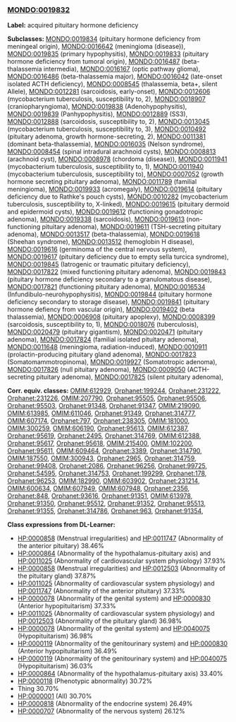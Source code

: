 
### [MONDO:0019832](http://purl.obolibrary.org/obo/MONDO_0019832)
**Label:** acquired pituitary hormone deficiency

**Subclasses:** [MONDO:0019834](http://purl.obolibrary.org/obo/MONDO_0019834) (pituitary hormone deficiency from meningeal origin), [MONDO:0016642](http://purl.obolibrary.org/obo/MONDO_0016642) (meningioma (disease)), [MONDO:0019835](http://purl.obolibrary.org/obo/MONDO_0019835) (primary hypophysitis), [MONDO:0019833](http://purl.obolibrary.org/obo/MONDO_0019833) (pituitary hormone deficiency from tumoral origin), [MONDO:0016487](http://purl.obolibrary.org/obo/MONDO_0016487) (beta-thalassemia intermedia), [MONDO:0016167](http://purl.obolibrary.org/obo/MONDO_0016167) (optic pathway glioma), [MONDO:0016486](http://purl.obolibrary.org/obo/MONDO_0016486) (beta-thalassemia major), [MONDO:0016042](http://purl.obolibrary.org/obo/MONDO_0016042) (late-onset isolated ACTH deficiency), [MONDO:0008545](http://purl.obolibrary.org/obo/MONDO_0008545) (thalassemia, beta+, silent Allele), [MONDO:0012281](http://purl.obolibrary.org/obo/MONDO_0012281) (sarcoidosis, early-onset), [MONDO:0012606](http://purl.obolibrary.org/obo/MONDO_0012606) (mycobacterium tuberculosis, susceptibility to, 2), [MONDO:0018907](http://purl.obolibrary.org/obo/MONDO_0018907) (craniopharyngioma), [MONDO:0019838](http://purl.obolibrary.org/obo/MONDO_0019838) (Adenohypophysitis), [MONDO:0019839](http://purl.obolibrary.org/obo/MONDO_0019839) (Panhypophysitis), [MONDO:0012889](http://purl.obolibrary.org/obo/MONDO_0012889) (SS3), [MONDO:0012888](http://purl.obolibrary.org/obo/MONDO_0012888) (sarcoidosis, susceptibility to, 2), [MONDO:0013045](http://purl.obolibrary.org/obo/MONDO_0013045) (mycobacterium tuberculosis, susceptibility to, 3), [MONDO:0010492](http://purl.obolibrary.org/obo/MONDO_0010492) (pituitary adenoma, growth hormone-secreting, 2), [MONDO:0011381](http://purl.obolibrary.org/obo/MONDO_0011381) (dominant beta-thalassemia), [MONDO:0016035](http://purl.obolibrary.org/obo/MONDO_0016035) (Nelson syndrome), [MONDO:0008454](http://purl.obolibrary.org/obo/MONDO_0008454) (spinal intradural arachnoid cysts), [MONDO:0008813](http://purl.obolibrary.org/obo/MONDO_0008813) (arachnoid cyst), [MONDO:0008978](http://purl.obolibrary.org/obo/MONDO_0008978) (chordoma (disease)), [MONDO:0011941](http://purl.obolibrary.org/obo/MONDO_0011941) (mycobacterium tuberculosis, susceptibility to, 1), [MONDO:0011940](http://purl.obolibrary.org/obo/MONDO_0011940) (mycobacterium tuberculosis, susceptibility to), [MONDO:0007052](http://purl.obolibrary.org/obo/MONDO_0007052) (growth hormone secreting pituitary adenoma), [MONDO:0011789](http://purl.obolibrary.org/obo/MONDO_0011789) (familial meningioma), [MONDO:0019933](http://purl.obolibrary.org/obo/MONDO_0019933) (acromegaly), [MONDO:0019614](http://purl.obolibrary.org/obo/MONDO_0019614) (pituitary deficiency due to Rathke's pouch cysts), [MONDO:0010282](http://purl.obolibrary.org/obo/MONDO_0010282) (mycobacterium tuberculosis, susceptibility to, X-linked), [MONDO:0019615](http://purl.obolibrary.org/obo/MONDO_0019615) (pituitary dermoid and epidermoid cysts), [MONDO:0019612](http://purl.obolibrary.org/obo/MONDO_0019612) (functioning gonadotropic adenoma), [MONDO:0019338](http://purl.obolibrary.org/obo/MONDO_0019338) (sarcoidosis), [MONDO:0019613](http://purl.obolibrary.org/obo/MONDO_0019613) (non-functioning pituitary adenoma), [MONDO:0019611](http://purl.obolibrary.org/obo/MONDO_0019611) (TSH-secreting pituitary adenoma), [MONDO:0013517](http://purl.obolibrary.org/obo/MONDO_0013517) (beta-thalassemia), [MONDO:0019618](http://purl.obolibrary.org/obo/MONDO_0019618) (Sheehan syndrome), [MONDO:0013512](http://purl.obolibrary.org/obo/MONDO_0013512) (hemoglobin H disease), [MONDO:0019616](http://purl.obolibrary.org/obo/MONDO_0019616) (germinoma of the central nervous system), [MONDO:0019617](http://purl.obolibrary.org/obo/MONDO_0019617) (pituitary deficiency due to empty sella turcica syndrome), [MONDO:0019845](http://purl.obolibrary.org/obo/MONDO_0019845) (Iatrogenic or traumatic pituitary deficiency), [MONDO:0017822](http://purl.obolibrary.org/obo/MONDO_0017822) (mixed functioning pituitary adenoma), [MONDO:0019843](http://purl.obolibrary.org/obo/MONDO_0019843) (pituitary hormone deficiency secondary to a granulomatous disease), [MONDO:0017821](http://purl.obolibrary.org/obo/MONDO_0017821) (functioning pituitary adenoma), [MONDO:0016534](http://purl.obolibrary.org/obo/MONDO_0016534) (Infundibulo-neurohypophysitis), [MONDO:0019844](http://purl.obolibrary.org/obo/MONDO_0019844) (pituitary hormone deficiency secondary to storage disease), [MONDO:0019841](http://purl.obolibrary.org/obo/MONDO_0019841) (pituitary hormone defiency from vascular origin), [MONDO:0019402](http://purl.obolibrary.org/obo/MONDO_0019402) (beta thalassemia), [MONDO:0006908](http://purl.obolibrary.org/obo/MONDO_0006908) (pituitary apoplexy), [MONDO:0008399](http://purl.obolibrary.org/obo/MONDO_0008399) (sarcoidosis, susceptibility to, 1), [MONDO:0018076](http://purl.obolibrary.org/obo/MONDO_0018076) (tuberculosis), [MONDO:0020479](http://purl.obolibrary.org/obo/MONDO_0020479) (pituitary gigantism), [MONDO:0020471](http://purl.obolibrary.org/obo/MONDO_0020471) (pituitary adenoma), [MONDO:0017824](http://purl.obolibrary.org/obo/MONDO_0017824) (familial isolated pituitary adenoma), [MONDO:0011648](http://purl.obolibrary.org/obo/MONDO_0011648) (meningioma, radiation-induced), [MONDO:0010911](http://purl.obolibrary.org/obo/MONDO_0010911) (prolactin-producing pituitary gland adenoma), [MONDO:0017823](http://purl.obolibrary.org/obo/MONDO_0017823) (Somatomammotropinoma), [MONDO:0019927](http://purl.obolibrary.org/obo/MONDO_0019927) (Somatotropic adenoma), [MONDO:0017826](http://purl.obolibrary.org/obo/MONDO_0017826) (null pituitary adenoma), [MONDO:0009050](http://purl.obolibrary.org/obo/MONDO_0009050) (ACTH-secreting pituitary adenoma), [MONDO:0017825](http://purl.obolibrary.org/obo/MONDO_0017825) (silent pituitary adenoma), 

**Corr. equiv. classes:** [OMIM:612929](http://purl.obolibrary.org/obo/OMIM_612929), [Orphanet:199244](http://www.orpha.net/ORDO/Orphanet_199244), [Orphanet:231222](http://www.orpha.net/ORDO/Orphanet_231222), [Orphanet:231226](http://www.orpha.net/ORDO/Orphanet_231226), [OMIM:207790](http://purl.obolibrary.org/obo/OMIM_207790), [Orphanet:95505](http://www.orpha.net/ORDO/Orphanet_95505), [Orphanet:95506](http://www.orpha.net/ORDO/Orphanet_95506), [Orphanet:95503](http://www.orpha.net/ORDO/Orphanet_95503), [Orphanet:91348](http://www.orpha.net/ORDO/Orphanet_91348), [Orphanet:91347](http://www.orpha.net/ORDO/Orphanet_91347), [OMIM:219090](http://purl.obolibrary.org/obo/OMIM_219090), [OMIM:613985](http://purl.obolibrary.org/obo/OMIM_613985), [OMIM:611046](http://purl.obolibrary.org/obo/OMIM_611046), [Orphanet:91349](http://www.orpha.net/ORDO/Orphanet_91349), [Orphanet:314777](http://www.orpha.net/ORDO/Orphanet_314777), [OMIM:607174](http://purl.obolibrary.org/obo/OMIM_607174), [Orphanet:797](http://www.orpha.net/ORDO/Orphanet_797), [Orphanet:238305](http://www.orpha.net/ORDO/Orphanet_238305), [OMIM:181000](http://purl.obolibrary.org/obo/OMIM_181000), [OMIM:300259](http://purl.obolibrary.org/obo/OMIM_300259), [OMIM:606190](http://purl.obolibrary.org/obo/OMIM_606190), [Orphanet:95613](http://www.orpha.net/ORDO/Orphanet_95613), [OMIM:612387](http://purl.obolibrary.org/obo/OMIM_612387), [Orphanet:95619](http://www.orpha.net/ORDO/Orphanet_95619), [Orphanet:2495](http://www.orpha.net/ORDO/Orphanet_2495), [Orphanet:314769](http://www.orpha.net/ORDO/Orphanet_314769), [OMIM:612388](http://purl.obolibrary.org/obo/OMIM_612388), [Orphanet:95617](http://www.orpha.net/ORDO/Orphanet_95617), [Orphanet:95618](http://www.orpha.net/ORDO/Orphanet_95618), [OMIM:215400](http://purl.obolibrary.org/obo/OMIM_215400), [OMIM:102200](http://purl.obolibrary.org/obo/OMIM_102200), [Orphanet:95611](http://www.orpha.net/ORDO/Orphanet_95611), [OMIM:609464](http://purl.obolibrary.org/obo/OMIM_609464), [Orphanet:3389](http://www.orpha.net/ORDO/Orphanet_3389), [Orphanet:314790](http://www.orpha.net/ORDO/Orphanet_314790), [OMIM:187550](http://purl.obolibrary.org/obo/OMIM_187550), [OMIM:300943](http://purl.obolibrary.org/obo/OMIM_300943), [Orphanet:2965](http://www.orpha.net/ORDO/Orphanet_2965), [Orphanet:314759](http://www.orpha.net/ORDO/Orphanet_314759), [Orphanet:99408](http://www.orpha.net/ORDO/Orphanet_99408), [Orphanet:2086](http://www.orpha.net/ORDO/Orphanet_2086), [Orphanet:96256](http://www.orpha.net/ORDO/Orphanet_96256), [Orphanet:99725](http://www.orpha.net/ORDO/Orphanet_99725), [Orphanet:54595](http://www.orpha.net/ORDO/Orphanet_54595), [Orphanet:314753](http://www.orpha.net/ORDO/Orphanet_314753), [Orphanet:199299](http://www.orpha.net/ORDO/Orphanet_199299), [Orphanet:178](http://www.orpha.net/ORDO/Orphanet_178), [Orphanet:96253](http://www.orpha.net/ORDO/Orphanet_96253), [OMIM:182990](http://purl.obolibrary.org/obo/OMIM_182990), [OMIM:603902](http://purl.obolibrary.org/obo/OMIM_603902), [Orphanet:231214](http://www.orpha.net/ORDO/Orphanet_231214), [OMIM:600634](http://purl.obolibrary.org/obo/OMIM_600634), [OMIM:607949](http://purl.obolibrary.org/obo/OMIM_607949), [OMIM:607948](http://purl.obolibrary.org/obo/OMIM_607948), [Orphanet:2356](http://www.orpha.net/ORDO/Orphanet_2356), [Orphanet:848](http://www.orpha.net/ORDO/Orphanet_848), [Orphanet:93616](http://www.orpha.net/ORDO/Orphanet_93616), [Orphanet:91351](http://www.orpha.net/ORDO/Orphanet_91351), [OMIM:613978](http://purl.obolibrary.org/obo/OMIM_613978), [Orphanet:91350](http://www.orpha.net/ORDO/Orphanet_91350), [Orphanet:95512](http://www.orpha.net/ORDO/Orphanet_95512), [Orphanet:91352](http://www.orpha.net/ORDO/Orphanet_91352), [Orphanet:95513](http://www.orpha.net/ORDO/Orphanet_95513), [Orphanet:91355](http://www.orpha.net/ORDO/Orphanet_91355), [Orphanet:314786](http://www.orpha.net/ORDO/Orphanet_314786), [Orphanet:963](http://www.orpha.net/ORDO/Orphanet_963), [Orphanet:91354](http://www.orpha.net/ORDO/Orphanet_91354), 

**Class expressions from DL-Learner:**

- [HP:0000858](http://purl.obolibrary.org/obo/HP_0000858) (Menstrual irregularities) and [HP:0011747](http://purl.obolibrary.org/obo/HP_0011747) (Abnormality of the anterior pituitary) 38.46%
- [HP:0000864](http://purl.obolibrary.org/obo/HP_0000864) (Abnormality of the hypothalamus-pituitary axis) and [HP:0011025](http://purl.obolibrary.org/obo/HP_0011025) (Abnormality of cardiovascular system physiology) 37.93%
- [HP:0000858](http://purl.obolibrary.org/obo/HP_0000858) (Menstrual irregularities) and [HP:0012503](http://purl.obolibrary.org/obo/HP_0012503) (Abnormality of the pituitary gland) 37.87%
- [HP:0011025](http://purl.obolibrary.org/obo/HP_0011025) (Abnormality of cardiovascular system physiology) and [HP:0011747](http://purl.obolibrary.org/obo/HP_0011747) (Abnormality of the anterior pituitary) 37.33%
- [HP:0000078](http://purl.obolibrary.org/obo/HP_0000078) (Abnormality of the genital system) and [HP:0000830](http://purl.obolibrary.org/obo/HP_0000830) (Anterior hypopituitarism) 37.33%
- [HP:0011025](http://purl.obolibrary.org/obo/HP_0011025) (Abnormality of cardiovascular system physiology) and [HP:0012503](http://purl.obolibrary.org/obo/HP_0012503) (Abnormality of the pituitary gland) 36.98%
- [HP:0000078](http://purl.obolibrary.org/obo/HP_0000078) (Abnormality of the genital system) and [HP:0040075](http://purl.obolibrary.org/obo/HP_0040075) (Hypopituitarism) 36.98%
- [HP:0000119](http://purl.obolibrary.org/obo/HP_0000119) (Abnormality of the genitourinary system) and [HP:0000830](http://purl.obolibrary.org/obo/HP_0000830) (Anterior hypopituitarism) 36.49%
- [HP:0000119](http://purl.obolibrary.org/obo/HP_0000119) (Abnormality of the genitourinary system) and [HP:0040075](http://purl.obolibrary.org/obo/HP_0040075) (Hypopituitarism) 36.03%
- [HP:0000864](http://purl.obolibrary.org/obo/HP_0000864) (Abnormality of the hypothalamus-pituitary axis) 33.40%
- [HP:0000118](http://purl.obolibrary.org/obo/HP_0000118) (Phenotypic abnormality) 30.72%
- Thing 30.70%
- [HP:0000001](http://purl.obolibrary.org/obo/HP_0000001) (All) 30.70%
- [HP:0000818](http://purl.obolibrary.org/obo/HP_0000818) (Abnormality of the endocrine system) 26.49%
- [HP:0000707](http://purl.obolibrary.org/obo/HP_0000707) (Abnormality of the nervous system) 26.12%


